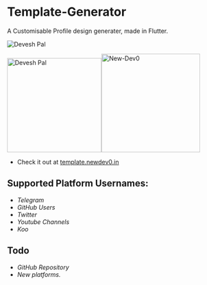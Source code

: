 # Template-Generator
A Customisable Profile design generater, made in Flutter.

![Devesh Pal](https://imgwhale.xyz/2l6221l4wb42sj)

<img alt="Devesh Pal" src="https://imgwhale.xyz/3qkev22l6az35m3" width=220><img src="https://imgwhale.xyz/3qkev22l6az50q0" alt="New-Dev0" width=230>

- Check it out at [template.newdev0.in](https://template.newdev0.in/)


## Supported Platform Usernames:
- *Telegram*
- *GitHub Users*
- *Twitter*
- *Youtube Channels*
- *Koo*

## Todo
- *GitHub Repository*
- *New platforms.*
